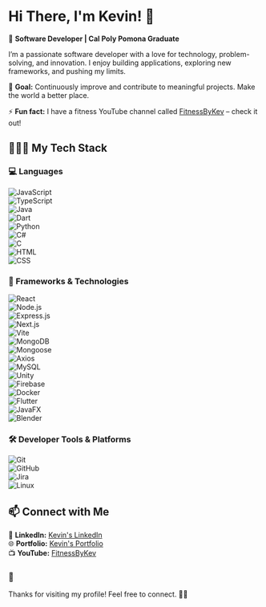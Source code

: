 # Hi There, I'm Kevin! 👋  
🚀 **Software Developer | Cal Poly Pomona Graduate**  

I’m a passionate software developer with a love for technology, problem-solving, and innovation. I enjoy building applications, exploring new frameworks, and pushing my limits.  

🎯 **Goal:** Continuously improve and contribute to meaningful projects. Make the world a better place.

⚡ **Fun fact:** I have a fitness YouTube channel called [FitnessByKev](https://www.youtube.com/@FitnessByKev) – check it out!  

## 👨🏻‍💻 My Tech Stack  

### 💻 Languages  
![JavaScript](https://img.shields.io/badge/JavaScript-F7DF1E?style=for-the-badge&logo=javascript&logoColor=black)  
![TypeScript](https://img.shields.io/badge/TypeScript-3178C6?style=for-the-badge&logo=typescript&logoColor=white)  
![Java](https://img.shields.io/badge/Java-ED8B00?style=for-the-badge&logo=java&logoColor=white)  
![Dart](https://img.shields.io/badge/Dart-0175C2?style=for-the-badge&logo=dart&logoColor=white)  
![Python](https://img.shields.io/badge/Python-3776AB?style=for-the-badge&logo=python&logoColor=white)  
![C#](https://img.shields.io/badge/C%23-239120?style=for-the-badge&logo=csharp&logoColor=white)  
![C](https://img.shields.io/badge/C-A8B9CC?style=for-the-badge&logo=c&logoColor=black)  
![HTML](https://img.shields.io/badge/HTML-E34F26?style=for-the-badge&logo=html5&logoColor=white)  
![CSS](https://img.shields.io/badge/CSS-1572B6?style=for-the-badge&logo=css3&logoColor=white)  

### 🚀 Frameworks & Technologies  
![React](https://img.shields.io/badge/React-20232A?style=for-the-badge&logo=react&logoColor=61DAFB)  
![Node.js](https://img.shields.io/badge/Node.js-43853D?style=for-the-badge&logo=node.js&logoColor=white)  
![Express.js](https://img.shields.io/badge/Express.js-404D59?style=for-the-badge)  
![Next.js](https://img.shields.io/badge/Next.js-000000?style=for-the-badge&logo=nextdotjs&logoColor=white)  
![Vite](https://img.shields.io/badge/Vite-646CFF?style=for-the-badge&logo=vite&logoColor=white)  
![MongoDB](https://img.shields.io/badge/MongoDB-47A248?style=for-the-badge&logo=mongodb&logoColor=white)  
![Mongoose](https://img.shields.io/badge/Mongoose-880000?style=for-the-badge&logo=mongoose&logoColor=white)  
![Axios](https://img.shields.io/badge/Axios-5A29E4?style=for-the-badge&logo=axios&logoColor=white)  
![MySQL](https://img.shields.io/badge/MySQL-4479A1?style=for-the-badge&logo=mysql&logoColor=white)  
![Unity](https://img.shields.io/badge/Unity-100000?style=for-the-badge&logo=unity&logoColor=white)  
![Firebase](https://img.shields.io/badge/Firebase-FFCA28?style=for-the-badge&logo=firebase&logoColor=black)  
![Docker](https://img.shields.io/badge/Docker-2496ED?style=for-the-badge&logo=docker&logoColor=white)  
![Flutter](https://img.shields.io/badge/Flutter-02569B?style=for-the-badge&logo=flutter&logoColor=white)  
![JavaFX](https://img.shields.io/badge/JavaFX-FF7800?style=for-the-badge&logo=java&logoColor=white)  
![Blender](https://img.shields.io/badge/Blender-F5792A?style=for-the-badge&logo=blender&logoColor=white)  

### 🛠️ Developer Tools & Platforms  
![Git](https://img.shields.io/badge/Git-F05032?style=for-the-badge&logo=git&logoColor=white)  
![GitHub](https://img.shields.io/badge/GitHub-181717?style=for-the-badge&logo=github&logoColor=white)  
![Jira](https://img.shields.io/badge/Jira-0052CC?style=for-the-badge&logo=jira&logoColor=white)  
![Linux](https://img.shields.io/badge/Linux-FCC624?style=for-the-badge&logo=linux&logoColor=black)  

## 📫 Connect with Me  
🔗 **LinkedIn:** [Kevin's LinkedIn](https://www.linkedin.com/in/kevin-babakhani-640199214)  
🌐 **Portfolio:** [Kevin's Portfolio](https://kevinlemon112.github.io/Kevin_Babakhani_Portfolio_Website/)  
📺 **YouTube:** [FitnessByKev](https://www.youtube.com/@FitnessByKev)  

### 🫡  

Thanks for visiting my profile! Feel free to connect. 🚀🔥  
